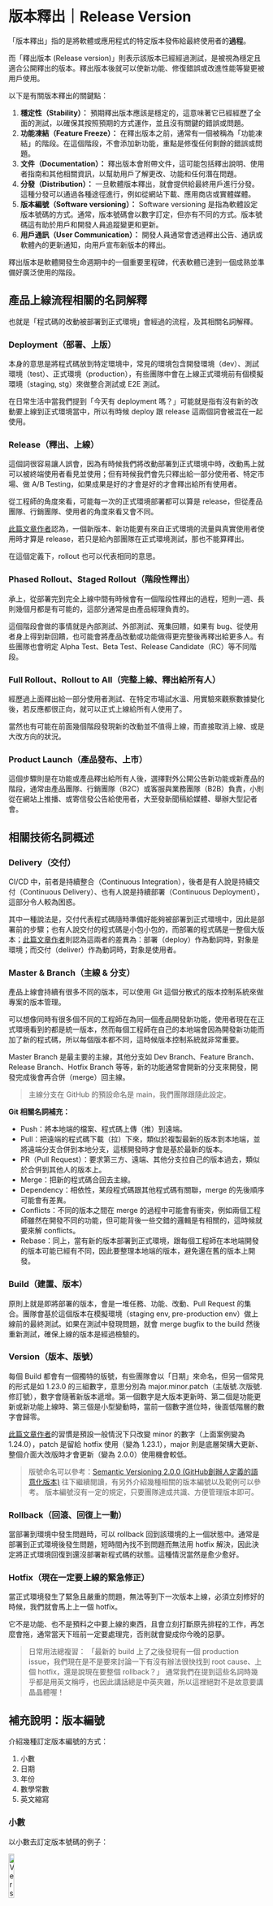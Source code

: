 # 版本釋出｜Release Version


「版本釋出」指的是將軟體或應用程式的特定版本發佈給最終使用者的**過程**。

而「釋出版本 (Release version)」則表示該版本已經經過測試，是被視為穩定且適合公開釋出的版本。釋出版本後就可以使新功能、修復錯誤或改進性能等變更被用戶使用。

以下是有關版本釋出的關鍵點：

1. **穩定性（Stability）：** 預期釋出版本應該是穩定的，這意味著它已經經歷了全面的測試，以確保其按照預期的方式運作，並且沒有關鍵的錯誤或問題。
2. **功能凍結（Feature Freeze）：** 在釋出版本之前，通常有一個被稱為「功能凍結」的階段。在這個階段，不會添加新功能，重點是修復任何剩餘的錯誤或問題。
3. **文件（Documentation）：** 釋出版本會附帶文件，這可能包括釋出說明、使用者指南和其他相關資訊，以幫助用戶了解更改、功能和任何潛在問題。
4. **分發（Distribution）：** 一旦軟體版本釋出，就會提供給最終用戶進行分發。這種分發可以通過各種途徑進行，例如從網站下載、應用商店或實體媒體。
5. **版本編號（Software versioning）：** Software versioning 是指為軟體設定版本號碼的方式。通常，版本號碼會以數字訂定，但亦有不同的方式。版本號碼這有助於用戶和開發人員追蹤變更和更新。
6. **用戶通訊（User Communication）：** 開發人員通常會透過釋出公告、通訊或軟體內的更新通知，向用戶宣布新版本的釋出。

釋出版本是軟體開發生命週期中的一個重要里程碑，代表軟體已達到一個成熟並準備好廣泛使用的階段。


## 產品上線流程相關的名詞解釋
也就是「程式碼的改動被部署到正式環境」會經過的流程，及其相關名詞解釋。

### Deployment（部署、上版）
本身的意思是將程式碼放到特定環境中，常見的環境包含開發環境（dev）、測試環境（test）、正式環境（production），有些團隊中會在上線正式環境前有個模擬環境（staging, stg）來做整合測試或 E2E 測試。

在日常生活中當我們提到「今天有 deployment 嗎？」可能就是指有沒有新的改動要上線到正式環境當中，所以有時候 deploy 跟 release 這兩個詞會被混在一起使用。

### Release（釋出、上線）
這個詞很容易讓人誤會，因為有時候我們將改動部署到正式環境中時，改動馬上就可以被終端使用者看見並使用；但有時候我們會先只釋出給一部分使用者、特定市場、做 A/B Testing，如果成果是好的才會是好的才會釋出給所有使用者。

從工程師的角度來看，可能每一次的正式環境部署都可以算是 release，但從產品團隊、行銷團隊、使用者的角度來看又會不同。

[此篇文章作者](https://medium.com/3pm-lab/software-product-release-management-definition-and-workflow-e93075bd8ae)認為，一個新版本、新功能要有來自正式環境的流量與真實使用者使用時才算是 release，若只是給內部團隊在正式環境測試，那也不能算釋出。

在這個定義下，rollout 也可以代表相同的意思。

### Phased Rollout、Staged Rollout（階段性釋出）
承上，從部署完到完全上線中間有時候會有一個階段性釋出的過程，短則一週、長則幾個月都是有可能的，這部分通常是由產品經理負責的。

這個階段會做的事情就是內部測試、外部測試、蒐集回饋，如果有 bug、從使用者身上得到新回饋，也可能會將產品改動或功能做得更完整後再釋出給更多人。有些團隊也會明定 Alpha Test、Beta Test、Release Candidate（RC）等不同階段。

### Full Rollout、Rollout to All（完整上線、釋出給所有人）
經歷過上面釋出給一部分使用者測試、在特定市場試水溫、用實驗來觀察數據變化後，若反應都很正向，就可以正式上線給所有人使用了。

當然也有可能在前面幾個階段發現新的改動並不值得上線，而直接取消上線、或是大改方向的狀況。

### Product Launch（產品發布、上市）
這個步驟則是在功能或產品釋出給所有人後，選擇對外公開公告新功能或新產品的階段，通常由產品團隊、行銷團隊（B2C）或客服與業務團隊（B2B）負責，小則從在網站上推播、或寄信發公告給使用者，大至發新聞稿給媒體、舉辦大型記者會。

## 相關技術名詞概述
### Delivery（交付）
CI/CD 中，前者是持續整合（Continuous Integration），後者是有人說是持續交付（Continuous Delivery）、也有人說是持續部署（Continuous Deployment），這部分令人較為困惑。

其中一種說法是，交付代表程式碼隨時準備好能夠被部署到正式環境中，因此是部署前的步驟；也有人說交付的程式碼是小包小包的，而部署的程式碼是一整個大版本；[此篇文章作者](https://medium.com/3pm-lab/software-product-release-management-definition-and-workflow-e93075bd8ae)則認為這兩者的差異為：部署（deploy）作為動詞時，對象是環境；而交付（deliver）作為動詞時，對象是使用者。


### Master & Branch（主線 & 分支）
產品上線會持續有很多不同的版本，可以使用 Git 這個分散式的版本控制系統來做專案的版本管理。

可以想像同時有很多個不同的工程師在為同一個產品開發新功能，使用者現在在正式環境看到的都是統一版本，然而每個工程師在自己的本地端會因為開發新功能而加了新的程式碼，所以每個版本都不同，這時候版本控制系統就非常重要。

Master Branch 是最主要的主線，其他分支如 Dev Branch、Feature Branch、Release Branch、Hotfix Branch 等等，新的功能通常會開新的分支來開發，開發完成後會再合併（merge）回主線。

> 主線分支在 GitHub 的預設命名是 main，我們團隊跟隨此設定。

**Git 相關名詞補充：**

- Push：將本地端的檔案、程式碼上傳（推）到遠端。
- Pull：把遠端的程式碼下載（拉）下來，類似於複製最新的版本到本地端，並將遠端分支合併到本地分支，這樣開發時才會是基於最新的版本。
- PR（Pull Request）：要求第三方、遠端、其他分支拉自己的版本過去，類似於合併到其他人的版本上。
- Merge：把新的程式碼合回去主線。
- Dependency：相依性，某段程式碼跟其他程式碼有關聯，merge 的先後順序可能會有差異。
- Conflicts：不同的版本之間在 merge 的過程中可能會有衝突，例如兩個工程師雖然在開發不同的功能，但可能背後一些交錯的邏輯是有相關的，這時候就要來解 conflicts。
- Rebase：同上，當有新的版本部署到正式環境，跟每個工程師在本地端開發的版本可能已經有不同，因此要整理本地端的版本，避免還在舊的版本上開發。

### Build（建置、版本）
原則上就是即將部署的版本，會是一堆任務、功能、改動、Pull Request 的集合。團隊會基於這個版本在模擬環境（staging env, pre-production env）做上線前的最終測試。如果在測試中發現問題，就會 merge bugfix to the build 然後重新測試，確保上線的版本是經過檢驗的。

### Version（版本、版號）
每個 Build 都會有一個獨特的版號，有些團隊會以「日期」來命名，但另一個常見的形式是如 1.23.0 的三組數字，意思分別為 major.minor.patch（主版號.次版號.修訂號），數字會隨著新版本遞增。第一個數字是大版本更新時、第二個是功能更新或新功能上線時、第三個是小型變動時，當前一個數字進位時，後面低階層的數字會歸零。

[此篇文章作者](https://medium.com/3pm-lab/software-product-release-management-definition-and-workflow-e93075bd8ae)的習慣是預設一般情況下只改變 minor 的數字（上面案例變為 1.24.0），patch 是留給 hotfix 使用（變為 1.23.1），major 則是底層架構大更新、整個介面大改版時才會更新（變為 2.0.0）使用機會較低。

> 版號命名可以參考：[Semantic Versioning 2.0.0 (GitHub創辦人定義的語意化版本)](https://semver.org/)
> 往下繼續閱讀，有另外介紹幾種相關的版本編號以及範例可以參考。
> 版本編號沒有一定的規定，只要團隊達成共識、方便管理版本即可。


### Rollback（回滾、回復上一動）
當部署到環境中發生問題時，可以 rollback 回到該環境的上一個狀態中。通常是部署到正式環境後發生問題，短時間內找不到問題而無法用 hotfix 解決，因此決定將正式環境回復到還沒部署新程式碼的狀態。這種情況當然是愈少愈好。

### Hotfix（現在一定要上線的緊急修正）
當正式環境發生了緊急且嚴重的問題，無法等到下一次版本上線，必須立刻修好的時候，我們就會馬上上一個 hotfix。

它不是功能、也不是預料之中要上線的東西，且會立刻打斷原先排程的工作，再怎麼會拖，通常當天下班前一定要處理完，否則就會變成你今晚的惡夢。

> 日常用法總複習：
> 「最新的 build 上了之後發現有一個 production issue，我們現在是不是要來討論一下有沒有辦法很快找到 root cause、上個 hotfix，還是說現在要整個 rollback？」
> 通常我們在提到這些名詞時幾乎都是用英文稱呼，也因此講話總是中英夾雜，所以這裡絕對不是故意要講晶晶體喔！


## 補充說明：版本編號

介紹幾種訂定版本編號的方式：
1. 小數
2. 日期
3. 年份
4. 數學常數
5. 英文縮寫

### 小數

以小數去訂定版本號碼的例子：

<img src="https://github.com/CAFECA-IO/KnowledgeManagement/assets/105651918/24d5bb02-335b-4737-9123-f1e3dbc371a0" alt="VersionNumbers" width="15%">


這是最常用的一種訂定方式。大部份軟體的版號都是用此方法去計算。

通常訂定規則為：`major.minor(.build)`。

*major*是最大的版本編號，*minor*為其次，某些軟體可能再細分作*build*，為更小的版本編號。

通常，正式版的版本編號為「1.0」。1.0以下的版本（0.x）為測試版，代表仍有一些重大錯誤（bugs），未正式推出。

在新版本推出時，應更新*major*、*minor*或是*build*（如有）的版號，決定於變更的大小。

當有極大的更新時，會增加*major*的版號。而當有大更新，但不至於更新*major*時，會更新*minor*的版號。若更新比較小，例如只是修正錯誤，則會更新*build*的版號。

以下是一個例子：
```
1.0→1.0.1→1.0.2→1.1→1.1.1→2.0→2.1→2.1.1→3.0→…
```
以上例子中，1.0至1.0.1至1.0.2、1.1至1.1.1、2.1至2.1.1都是小更新；
1.0.2至1.1、2.0至2.1都是較大的更新；
而1.1.1至2.0和2.1.1至3.0則是重大更新。

有時，小數版本號碼後面會有「a」、「b」、「rc」等字樣，代表某版本的測試版。「a」、「b」、「rc」分別代表「alpha」、「beta」和「release candidate」。

- 例如：
  - 「2.0a」是2.0的alpha測試版，接著可能發佈「2.0b」，是2.0的beta測試版。
  - 跟著，又可能出現「2.0b2」，代表2.0的第2個beta測試版。
  - 當beta測試完結後，又可能推出「2.0rc1」、「2.0rc2」兩個版本，分別代表2.0的第一和第二個release candidate測試版。
  - 當一切測試結束後，就會有「2.0」正式版。

**實例:**

只有*major*和*minor*的軟體有如[MediaWiki](https://zh.wikipedia.org/wiki/MediaWiki)。當MediaWiki發佈1.9版本後，下一個版本是1.10。

[Mozilla Firefox](https://zh.wikipedia.org/wiki/Mozilla_Firefox)的3.x版本有 *major*、*minor* 和 *build*。例如其中兩個版本為3.0和3.0.1。而Firefox的2.x版本更有四個數字，此時版本結構改為`major.minor.maintenance.build`。例如Firefox 2.x的其中一個版本為2.0.0.14。

### 日期

除了依照版本發佈次序逐個數以外，軟體版本編號亦有可能使用日期。例如版本「20080101」代表該版本於2008年1月1日發佈。通常日期的排列方法會是「YYYY-MM-DD」，因為這樣做的好處是，當電腦排序時，可以自動分辨哪個是較舊或較新的版本。

有時候，版本編號更會由小數和日期結合，即是類以1.5.20080101等方式。

**實例:**

使用小數和日期結合的版本編號軟體，例如[Firefox](https://zh.wikipedia.org/wiki/Mozilla_Firefox)的其中一個[擴充套件](https://zh.wikipedia.org/wiki/Firefox%E6%93%B4%E5%B1%95%E5%88%97%E8%A1%A8)「[IE Tab](https://zh.wikipedia.org/wiki/IE_Tab)」的其中一個版本編號為1.5.20080823。

而[Ubuntu](https://zh.wikipedia.org/wiki/Ubuntu_Linux)亦是採用日期的訂定版本編號方式，但卻看起來像以普通小號訂定。例如Ubuntu 8.04版本代表該版本於2008年4月發佈。事際上，由於Ubuntu並非每個月發佈，而是每半年發布一個版本，因此版本編號會跳序。而一年只有12個月，所以亦沒有像6.13這樣的版本。


### 年份

有些軟體，尤其不會在一年中出版兩次的軟體會使用年份作版本編號。例如 2003 版代表該軟體於 2003 年發佈。有時軟體亦採用兩字的年份縮寫，例如以 04 代表 2004 年。

**實例:**

[微軟](https://zh.wikipedia.org/wiki/%E5%BE%AE%E8%BB%9F)的很多產品都以此方式訂定版本編號。例如[Windows 95](https://zh.wikipedia.org/wiki/Windows_95)、[Windows 2000](https://zh.wikipedia.org/wiki/Windows_2000)、[Microsoft Office 2007](https://zh.wikipedia.org/wiki/Microsoft_Office_2007)等。但是，微軟這些產品一般還具有小數版本號。例如：[Microsoft Visual Studio 2010](https://zh.wikipedia.org/wiki/Visual_Studio#Visual_Studio_2010)的版本號是 10.0；[Windows 2000](https://zh.wikipedia.org/wiki/Windows_2000)的版本號是 5.0，[Windows XP](https://zh.wikipedia.org/wiki/Windows_XP)的版本號是 5.1，[Windows Vista](https://zh.wikipedia.org/wiki/Windows_Vista)的版本號是 6.0，[Windows 7](https://zh.wikipedia.org/wiki/Windows_7)的版本號是 6.1 等等。

[MATLAB](https://zh.wikipedia.org/wiki/MATLAB)通常一年中釋出兩個版本，自 2006 年後以「R」+四位年份+「a」或「b」的方式區分。例如 MATLAB R2011a、MATLAB R2011b 等。

### 數學常數

有些軟體採用[數學常數](https://zh.wikipedia.org/wiki/%E6%95%B8%E5%AD%B8%E5%B8%B8%E6%95%B8)來進行訂定版本編號。具體方法為先選定一個數學常數，每個新版本都距離該數學常數更近。其含義是該軟體有一個確定的功能目標，而不是在未來無限擴充其功能範圍，所以採用數學常數作為版本號表示距離軟體的目標越來越逼近。例如選用[圓周率](https://zh.wikipedia.org/wiki/%E5%9C%93%E5%91%A8%E7%8E%87)的軟體，其版本應為 3、3.1、3.14、3.141、……

**實例:**

[TeX](https://zh.wikipedia.org/wiki/TeX)選定的數學常數為 [π](https://zh.wikipedia.org/wiki/%E5%9C%93%E5%91%A8%E7%8E%87)。而[METAFONT](https://zh.wikipedia.org/wiki/METAFONT)選定的數學常數則為 [e](<https://zh.wikipedia.org/wiki/E_(%E6%95%B8%E5%AD%B8%E5%B8%B8%E6%95%B8)>)。

### 英文縮寫

有些軟體採用英文縮寫來為版本制定編號。

**實例:**

[Macromedia](https://zh.wikipedia.org/wiki/Macromedia)於 2004 年推出[Flash MX](https://zh.wikipedia.org/wiki/Adobe_Flash)。[Adobe](https://zh.wikipedia.org/wiki/Adobe)收購 Macromedia 後，為其推出之後續版本為 Flash CS2，當中「CS」代表 Creative Suite。

[Windows](https://zh.wikipedia.org/wiki/Windows)有兩個版本採用英文縮寫作版本編號，分別是[Windows Me](https://zh.wikipedia.org/wiki/Windows_Me)和[Windows XP](https://zh.wikipedia.org/wiki/Windows_XP)。「Me」代表「Millennium」（千禧年）或「me」（自己）；「XP」代表「experience」（體驗），當讀出 experience 時，讀音像讀出 x 和 p。

[Ubuntu](https://zh.wikipedia.org/wiki/Ubuntu)於 2008 年 4 月推出 8.04 LTS 版本。Ubuntu 將長期為 8.04 版本提供技術支援。支援時間最少為三年。LTS 是 Long Term Support 的英文縮寫，意為[長期支援](https://zh.wikipedia.org/wiki/%E9%95%B7%E6%9C%9F%E6%94%AF%E6%8F%B4)。

### 特別注意事項

**混合使用各種訂定方式:**

有些軟體會混合使用各種版本編號訂定方式，即不同的版本分別採用不同的訂定方式。

例如[Windows](https://zh.wikipedia.org/wiki/Windows)，曾採用: 普通小數方式（[Windows 1.0](https://zh.wikipedia.org/wiki/Windows_1.0)至[Windows 3.11](https://zh.wikipedia.org/wiki/Windows_3.11)），年份（[Windows 95](https://zh.wikipedia.org/wiki/Windows_95)、[Windows 98](https://zh.wikipedia.org/wiki/Windows_98)、[Windows 2000](https://zh.wikipedia.org/wiki/Windows_2000)），縮寫（[Windows Me](https://zh.wikipedia.org/wiki/Windows_Me)、[Windows XP](https://zh.wikipedia.org/wiki/Windows_XP)）和英文字（[Windows Vista](https://zh.wikipedia.org/wiki/Windows_Vista)）。

**同時擁有兩個版本編號:**

有些軟體會同時擁用兩個版本編號，即是以兩種不同的訂定方式，賦予同一個版本兩個編號。

例如[Windows](https://zh.wikipedia.org/wiki/Windows)：[Windows 95](https://zh.wikipedia.org/wiki/Windows_95)亦即 Windows 4.0，[Windows 98](https://zh.wikipedia.org/wiki/Windows_98)亦即 Windows 4.10，[Windows Me](https://zh.wikipedia.org/wiki/Windows_Me)亦即 Windows 4.90，[Windows 2000](https://zh.wikipedia.org/wiki/Windows_2000)亦即 NT 5.0，[Windows XP](https://zh.wikipedia.org/wiki/Windows_XP)亦即 NT 5.1，[Windows Vista](https://zh.wikipedia.org/wiki/Windows_Vista)亦即 NT 6.0，[Windows 7](https://zh.wikipedia.org/wiki/Windows_7)亦即 NT 6.1。

**小數版本序號可能會跳序:**

有些軟體的小數版本序號可能會出現跳序。此處「跳序」是指同一個軟體，兩個相鄰的使用[小數版本序號](https://zh.wikipedia.org/wiki/%E8%BB%9F%E4%BB%B6%E7%89%88%E6%9C%AC%E8%99%9F#%E5%B0%8F%E6%95%B8)的版本，並不是*major*、*minor*或*build*其中一個值相差 1。

例如[Simutrans](https://zh.wikipedia.org/wiki/Simutrans)自 2005 年的*major*版本序號為 86.x、88.x、89.x、99.x、100.x。當中 86 至 88 和 89 至 99 出現了跳序。

除此以外，還有軟體會因為「不幸運數字」（例如[4](https://zh.wikipedia.org/wiki/4)、[13](https://zh.wikipedia.org/wiki/13)）的原因而跳序。

### 在軟體以外的領域

除了軟體以外，還有其他東西也採用類似的版本編號訂定。

- 電影的續集通常為「XXX 2」，當中 XXX 是電影名稱。如果再有續集，則會是「XXX 3」。
  - 例如:[魔鬼終結者](https://zh.wikipedia.org/wiki/%E6%9C%AA%E4%BE%86%E6%88%B0%E5%A3%AB)、魔鬼終結者 2和魔鬼終結者 3
- [Web 2.0](https://zh.wikipedia.org/wiki/Web_2.0)並不是指軟體「Web」的第二個版本，而是指[網際網路](https://zh.wikipedia.org/wiki/%E4%BA%92%E8%81%AF%E7%B6%B2)的一個新定義，新轉變。


## 結論
此篇《版本釋出》的文章主要在解釋名詞定義，例如：版本釋出、釋出版本、以及開發團隊會使用到的技術名詞，並且介紹版本編號的訂定方式。

至於團隊實作的方式，以及相關流程規範，等之後有定案後會再補齊。


## References
- [Software versioning](https://en.wikipedia.org/wiki/Software_versioning)
- [Software release life cycle](https://en.wikipedia.org/wiki/Software_release_life_cycle)
- https://www.techtarget.com/searchsoftwarequality/definition/release
- https://medium.com/3pm-lab/software-product-release-management-definition-and-workflow-e93075bd8ae
- [產品上線規劃：分階段釋出網路產品的實作流程與工具](https://medium.com/3pm-lab/product-release-planning-and-phased-rollout-4de95cd058a1)
